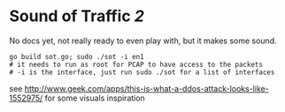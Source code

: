 # Sound of Traffic _2_

No docs yet, not really ready to even play with, but it makes some sound.

    go build sot.go; sudo ./sot -i en1 
    # it needs to run as root for PCAP to have access to the packets
    # -i is the interface, just run sudo ./sot for a list of interfaces

see http://www.geek.com/apps/this-is-what-a-ddos-attack-looks-like-1552975/ for some visuals inspiration
